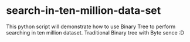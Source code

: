 # search-in-ten-million-data-set
This python script will demonstrate how to use Binary Tree to perform searching in ten million dataset. Traditional Binary tree with Byte sence :D
